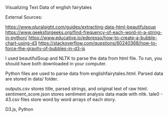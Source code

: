 Visualizing Text Data of english fairytales


External Sources:

https://www.pluralsight.com/guides/extracting-data-html-beautifulsoup
https://www.geeksforgeeks.org/find-frequency-of-each-word-in-a-string-in-python/
https://www.educative.io/edpresso/how-to-create-a-bubble-chart-using-d3
https://stackoverflow.com/questions/60240368/how-to-force-the-gravity-of-bubbles-in-d3-js


I used beautifulSoup and NLTK to parse the data from html file. To run, you should have both downloaded in your computer.

Python files are used to parse data from englishfairytales.html.
Parsed data are stored in data/ folder.

outputs.csv stores title, parsed strings, and original text of raw html.
sentiment_score.json stores sentiment analysis data made with nltk.
tale0 - 43.csv files store word by word arrays of each story.

D3.js, Python
